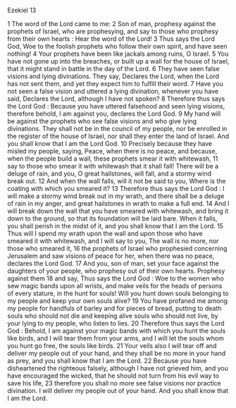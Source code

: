 Ezekiel 13

1	The word of the Lord came to me:
2	Son of man, prophesy against the prophets of Israel, who are prophesying, and say to those who prophesy from their own hearts : Hear the word of the Lord!
3	Thus says the Lord God, Woe to the foolish prophets who follow their own spirit, and have seen nothing!
4	Your prophets have been like jackals among ruins, O Israel.
5	You have not gone up into the breaches, or built up a wall for the house of Israel, that it might stand in battle in the day of the Lord.
6	They have seen false visions and lying divinations. They say, Declares the Lord, when the Lord has not sent them, and yet they expect him to fulfill their word.
7	Have you not seen a false vision and uttered a lying divination, whenever you have said, Declares the Lord, although I have not spoken?
8	Therefore thus says the Lord God : Because you have uttered falsehood and seen lying visions, therefore behold, I am against you, declares the Lord God.
9	My hand will be against the prophets who see false visions and who give lying divinations. They shall not be in the council of my people, nor be enrolled in the register of the house of Israel, nor shall they enter the land of Israel. And you shall know that I am the Lord God.
10	Precisely because they have misled my people, saying, Peace, when there is no peace, and because, when the people build a wall, these prophets smear it with whitewash,
11	say to those who smear it with whitewash that it shall fall! There will be a deluge of rain, and you, O great hailstones, will fall, and a stormy wind break out.
12	And when the wall falls, will it not be said to you, Where is the coating with which you smeared it?
13	Therefore thus says the Lord God : I will make a stormy wind break out in my wrath, and there shall be a deluge of rain in my anger, and great hailstones in wrath to make a full end.
14	And I will break down the wall that you have smeared with whitewash, and bring it down to the ground, so that its foundation will be laid bare. When it falls, you shall perish in the midst of it, and you shall know that I am the Lord.
15	Thus will I spend my wrath upon the wall and upon those who have smeared it with whitewash, and I will say to you, The wall is no more, nor those who smeared it,
16	the prophets of Israel who prophesied concerning Jerusalem and saw visions of peace for her, when there was no peace, declares the Lord God.
17	And you, son of man, set your face against the daughters of your people, who prophesy out of their own hearts. Prophesy against them
18	and say, Thus says the Lord God : Woe to the women who sew magic bands upon all wrists, and make veils for the heads of persons of every stature, in the hunt for souls! Will you hunt down souls belonging to my people and keep your own souls alive?
19	You have profaned me among my people for handfuls of barley and for pieces of bread, putting to death souls who should not die and keeping alive souls who should not live, by your lying to my people, who listen to lies.
20	Therefore thus says the Lord God : Behold, I am against your magic bands with which you hunt the souls like birds, and I will tear them from your arms, and I will let the souls whom you hunt go free, the souls like birds.
21	Your veils also I will tear off and deliver my people out of your hand, and they shall be no more in your hand as prey, and you shall know that I am the Lord.
22	Because you have disheartened the righteous falsely, although I have not grieved him, and you have encouraged the wicked, that he should not turn from his evil way to save his life,
23	therefore you shall no more see false visions nor practice divination. I will deliver my people out of your hand. And you shall know that I am the Lord.

